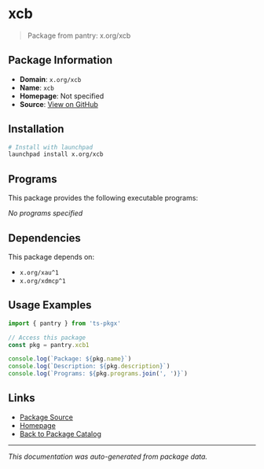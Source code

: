 # xcb

> Package from pantry: x.org/xcb

## Package Information

- **Domain**: `x.org/xcb`
- **Name**: `xcb`
- **Homepage**: Not specified
- **Source**: [View on GitHub](https://github.com/pkgxdev/pantry/tree/main/projects/x.org/xcb/package.yml)

## Installation

```bash
# Install with launchpad
launchpad install x.org/xcb
```

## Programs

This package provides the following executable programs:

*No programs specified*

## Dependencies

This package depends on:

- `x.org/xau^1`
- `x.org/xdmcp^1`

## Usage Examples

```typescript
import { pantry } from 'ts-pkgx'

// Access this package
const pkg = pantry.xcb1

console.log(`Package: ${pkg.name}`)
console.log(`Description: ${pkg.description}`)
console.log(`Programs: ${pkg.programs.join(', ')}`)
```

## Links

- [Package Source](https://github.com/pkgxdev/pantry/tree/main/projects/x.org/xcb/package.yml)
- [Homepage](#)
- [Back to Package Catalog](../package-catalog.md)

---

*This documentation was auto-generated from package data.*
